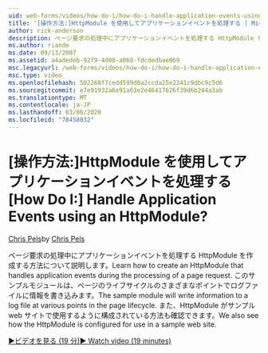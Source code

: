 ```yaml
---
uid: web-forms/videos/how-do-i/how-do-i-handle-application-events-using-an-httpmodule
title: '[操作方法:]HttpModule を使用してアプリケーションイベントを処理する | Microsoft Docs'
author: rick-anderson
description: ページ要求の処理中にアプリケーションイベントを処理する HttpModule を作成する方法について説明します。 サンプルモジュールはログに情報を書き込みます...
ms.author: riande
ms.date: 09/13/2007
ms.assetid: a4adedeb-92f9-4d08-a068-fdcdedbae069
msc.legacyurl: /web-forms/videos/how-do-i/how-do-i-handle-application-events-using-an-httpmodule
msc.type: video
ms.openlocfilehash: 502268f7cedd599d0a2ccda25e2341c9dbc9c5d6
ms.sourcegitcommit: e7e91932a6e91a63e2e46417626f39d6b244a3ab
ms.translationtype: MT
ms.contentlocale: ja-JP
ms.lasthandoff: 03/06/2020
ms.locfileid: "78458032"
---
```

# <a name="how-do-i-handle-application-events-using-an-httpmodule"></a><span data-ttu-id="79f63-105">[操作方法:]HttpModule を使用してアプリケーションイベントを処理する</span><span class="sxs-lookup"><span data-stu-id="79f63-105">[How Do I:] Handle Application Events using an HttpModule?</span></span>

<span data-ttu-id="79f63-106">[Chris Pels](https://twitter.com/chrispels)</span><span class="sxs-lookup"><span data-stu-id="79f63-106">by [Chris Pels](https://twitter.com/chrispels)</span></span>

<span data-ttu-id="79f63-107">ページ要求の処理中にアプリケーションイベントを処理する HttpModule を作成する方法について説明します。</span><span class="sxs-lookup"><span data-stu-id="79f63-107">Learn how to create an HttpModule that handles application events during the processing of a page request.</span></span> <span data-ttu-id="79f63-108">このサンプルモジュールは、ページのライフサイクルのさまざまなポイントでログファイルに情報を書き込みます。</span><span class="sxs-lookup"><span data-stu-id="79f63-108">The sample module will write information to a log file at various points in the page lifecycle.</span></span> <span data-ttu-id="79f63-109">また、HttpModule がサンプル web サイトで使用するように構成されている方法も確認できます。</span><span class="sxs-lookup"><span data-stu-id="79f63-109">We also see how the HttpModule is configured for use in a sample web site.</span></span>

[<span data-ttu-id="79f63-110">&#9654;ビデオを見る (19 分)</span><span class="sxs-lookup"><span data-stu-id="79f63-110">&#9654; Watch video (19 minutes)</span></span>](https://channel9.msdn.com/Blogs/ASP-NET-Site-Videos/how-do-i-handle-application-events-using-an-httpmodule)
